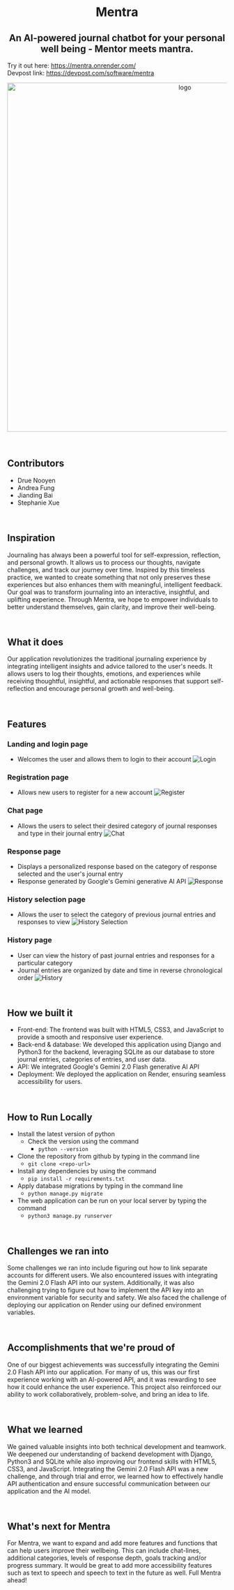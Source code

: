 <h1 align="center">
  Mentra
</h1>

<h2 align="center">
  An AI-powered journal chatbot for your personal well being - Mentor meets mantra.
</h2>

Try it out here: https://mentra.onrender.com/
<br>
Devpost link: https://devpost.com/software/mentra

<p align="center">
  <img src="screenshots/mentra.png" alt="logo" width="800"/>
</p>

<br>

## Contributors
- Drue Nooyen
- Andrea Fung
- Jianding Bai
- Stephanie Xue
  
<br>

## Inspiration
Journaling has always been a powerful tool for self-expression, reflection, and personal growth. It allows us to process our thoughts, navigate challenges, and track our journey over time. Inspired by this timeless practice, we wanted to create something that not only preserves these experiences but also enhances them with meaningful, intelligent feedback. Our goal was to transform journaling into an interactive, insightful, and uplifting experience. Through Mentra, we hope to empower individuals to better understand themselves, gain clarity, and improve their well-being.

<br>

## What it does
Our application revolutionizes the traditional journaling experience by integrating intelligent insights and advice tailored to the user's needs. It allows users to log their thoughts, emotions, and experiences while receiving thoughtful, insightful, and actionable responses that support self-reflection and encourage personal growth and well-being.

<br>

## Features

### Landing and login page 
- Welcomes the user and allows them to login to their account
![Login](./screenshots/login.png?raw=true "Login")

### Registration page
- Allows new users to register for a new account
![Register](./screenshots/register.png?raw=true "Register")

### Chat page
- Allows the users to select their desired category of journal responses and type in their journal entry
![Chat](./screenshots/chat.png?raw=true "Chat")

### Response page
- Displays a personalized response based on the category of response selected and the user's journal entry
- Response generated by Google's Gemini generative AI API
![Response](./screenshots/response.png?raw=true "Response")

### History selection page
- Allows the user to select the category of previous journal entries and responses to view
![History Selection](./screenshots/history_category.png?raw=true "History Selection")

### History page
- User can view the history of past journal entries and responses for a particular category
- Journal entries are organized by date and time in reverse chronological order
![History](./screenshots/history.png?raw=true "History")

<br>

## How we built it
- Front-end: The frontend was built with HTML5, CSS3, and JavaScript to provide a smooth and responsive user experience. 
- Back-end & database: We developed this application using Django and Python3 for the backend, leveraging SQLite as our database to store journal entries, categories of entries, and user data. 
- API: We integrated Google's Gemini 2.0 Flash generative AI API
- Deployment: We deployed the application on Render,  ensuring seamless accessibility for users.

<br>

## How to Run Locally
- Install the latest version of python
    - Check the version using the command
        - ```python --version```
- Clone the repository from github by typing in the command line
    - ```git clone <repo-url>```
- Install any dependencies by using the command
    - ```pip install -r requirements.txt```
- Apply database migrations by typing in the command line
    - ```python manage.py migrate```
- The web application can be run on your local server by typing the command
    - ```python3 manage.py runserver```

<br>

## Challenges we ran into
Some challenges we ran into include figuring out how to link separate accounts for different users. We also encountered issues with integrating the Gemini 2.0 Flash API into our system. Additionally, it was also challenging trying to figure out how to implement the API key into an environment variable for security and safety. We also faced the challenge of deploying our application on Render using our defined environment variables.

<br>

## Accomplishments that we're proud of
One of our biggest achievements was successfully integrating the Gemini 2.0 Flash API into our application. For many of us, this was our first experience working with an AI-powered API, and it was rewarding to see how it could enhance the user experience. This project also reinforced our ability to work collaboratively, problem-solve, and bring an idea to life.

<br>

## What we learned
We gained valuable insights into both technical development and teamwork. We deepened our understanding of backend development with Django, Python3 and SQLite while also improving our frontend skills with HTML5, CSS3, and JavaScript. Integrating the Gemini 2.0 Flash API was a new challenge, and through trial and error, we learned how to effectively handle API authentication and ensure successful communication between our application and the AI model.

<br>

## What's next for Mentra
For Mentra, we want to expand and add more features and functions that can help users improve their wellbeing. This can include chat-lines, additional categories, levels of response depth, goals tracking and/or progress summary. It would be great to add more accessibility features such as text to speech and speech to text in the future as well. Full Mentra ahead!
